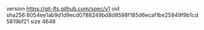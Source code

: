 version https://git-lfs.github.com/spec/v1
oid sha256:6054ee1ab9d1d9ecd0788249bd8d8598f185d6ecaf1be25949f9b1cd5819bf21
size 4648
